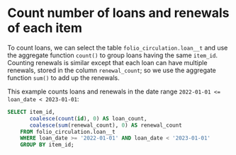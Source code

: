 # Count number of loans and renewals of each item

To count loans, we can select the table `folio_circulation.loan__t`
and use the aggregate function `count()` to group loans having the
same `item_id`.  Counting renewals is similar except that each loan
can have multiple renewals, stored in the column `renewal_count`; so
we use the aggregate function `sum()` to add up the renewals.

This example counts loans and renewals in the date range `2022-01-01
<= loan_date < 2023-01-01`:

```sql
SELECT item_id,
       coalesce(count(id), 0) AS loan_count,
       coalesce(sum(renewal_count), 0) AS renewal_count
    FROM folio_circulation.loan__t
    WHERE loan_date >= '2022-01-01' AND loan_date < '2023-01-01'
    GROUP BY item_id;
```
